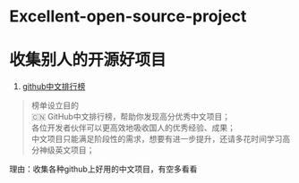 # Excellent-open-source-project
收集别人的开源好项目
====================================
1. [github中文排行榜](https://github.com/kon9chunkit/GitHub-Chinese-Top-Charts)
>榜单设立目的  
>🇨🇳 GitHub中文排行榜，帮助你发现高分优秀中文项目；  
>各位开发者伙伴可以更高效地吸收国人的优秀经验、成果；  
>中文项目只能满足阶段性的需求，想要有进一步提升，还请多花时间学习高分神级英文项目；  

理由：收集各种github上好用的中文项目，有空多看看
